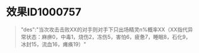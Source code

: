 # 效果ID1000757
> "des":"当次攻击击败XX的对手则对手下只出场精灵n%概率XX（XX指代异常状态：麻痹0，中毒1，烧伤2，冻伤5，害怕6，疲惫7，睡眠8，石化9，冰封15，流血16，瘫痪19）"
